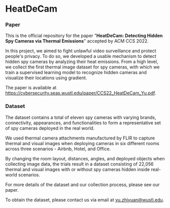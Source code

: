# HeatDeCam

### Paper

This is the official repository for the paper "**HeatDeCam: Detecting Hidden Spy Cameras via Thermal Emissions**" accepted by ACM CCS 2022. 

In this project, we aimed to fight unlawful video surveillance and protect people's privacy. To do so, we developed a usable mechanism to detect hidden spy cameras by analyzing their heat emissions. From a high level, we collect the first thermal image dataset for spy cameras, with which we train a supervised learning model to recognize hidden cameras and visualize their locations using gradient.

The paper is available at https://cybersecurity.seas.wustl.edu/paper/CCS22_HeatDeCam_Yu.pdf.

### Dataset

The dataset contains a total of eleven spy cameras with varying brands, connectivity, appearances, and functionalities to form a representative set of spy cameras deployed in the real world.

We used thermal camera attachments manufactured by FLIR to capture thermal and visual images when deploying cameras in six different rooms across three scenarios - Airbnb, Hotel, and Office.

By changing the room layout, distances, angles, and deployed objects when collecting image data, the trials result in a dataset consisting of 22,056 thermal and visual images with or without spy cameras hidden inside real-world scenarios.

For more details of the dataset and our collection process, please see our paper.

To obtain the dataset, please contact us via email at yu.zhiyuan@wustl.edu.